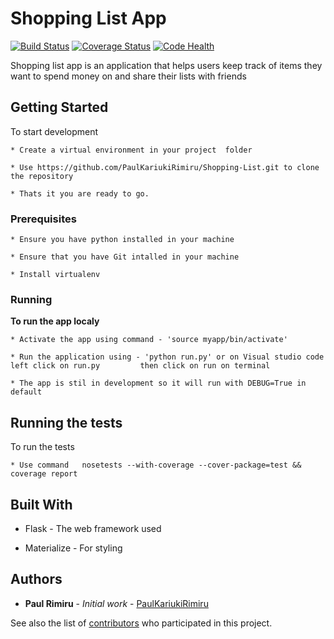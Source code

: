 # Shopping List App

[![Build Status](https://travis-ci.org/PaulKariukiRimiru/Shopping-List.svg?branch=master)](https://travis-ci.org/PaulKariukiRimiru/Shopping-List)
[![Coverage Status](https://coveralls.io/repos/github/PaulKariukiRimiru/Shopping-List/badge.svg)](https://coveralls.io/github/PaulKariukiRimiru/Shopping-List)
[![Code Health](https://landscape.io/github/PaulKariukiRimiru/Shopping-List/master/landscape.svg?style=flat)](https://landscape.io/github/PaulKariukiRimiru/Shopping-List/master)


Shopping list app is an application that helps users keep track of items they want to spend money on and share their lists with friends

## Getting Started

To start development
    
    * Create a virtual environment in your project  folder

    * Use https://github.com/PaulKariukiRimiru/Shopping-List.git to clone the repository

    * Thats it you are ready to go.

### Prerequisites
    * Ensure you have python installed in your machine

    * Ensure that you have Git intalled in your machine

    * Install virtualenv

### Running

<b>To run the app localy</b><br>

    * Activate the app using command - 'source myapp/bin/activate'

    * Run the application using - 'python run.py' or on Visual studio code left click on run.py         then click on run on terminal

    * The app is stil in development so it will run with DEBUG=True in default

## Running the tests

To run the tests
    
    * Use command   nosetests --with-coverage --cover-package=test && coverage report


## Built With

* Flask - The web framework used

* Materialize - For styling

## Authors

* **Paul Rimiru** - *Initial work* - [PaulKariukiRimiru](https://github.com/PaulKariukiRimiru)

See also the list of [contributors](https://github.com/your/project/contributors) who participated in this project.



